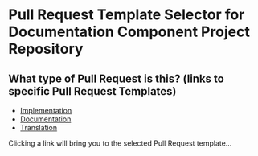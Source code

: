 # Pull Request Template Selector for Documentation Component Project Repository

<!-- Switch To PREVIEW Mode For Links -->

## What type of Pull Request is this? (links to specific Pull Request Templates)

- [Implementation](?template=implementation.md&expand=1)
- [Documentation](?template=documentation.md&expand=1)
- [Translation](?template=translation.md&expand=1)

Clicking a link will bring you to the selected Pull Request template…
